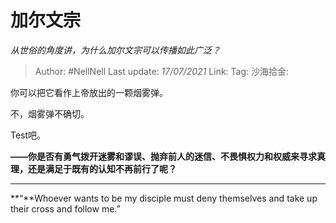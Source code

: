 # 加尔文宗

*从世俗的角度讲，为什么加尔文宗可以传播如此广泛？*

> Author: #NellNell
> Last update: *17/07/2021*
> Link:
> Tag:
> 沙海拾金:

你可以把它看作上帝放出的一颗烟雾弹。

不，烟雾弹不确切。

Test吧。

**——你是否有勇气拨开迷雾和谬误、抛弃前人的迷信、不畏惧权力和权威来寻求真理，还是满足于既有的认知不再前行了呢？**

---

**“**Whoever wants to be my disciple must deny themselves and take up their cross and follow me.”

